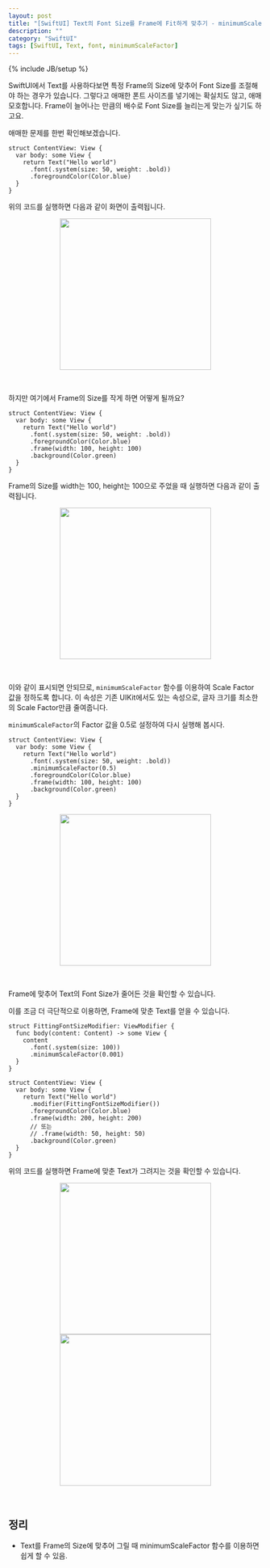 ```yaml
---
layout: post
title: "[SwiftUI] Text의 Font Size를 Frame에 Fit하게 맞추기 - minimumScaleFactor"
description: ""
category: "SwiftUI"
tags: [SwiftUI, Text, font, minimumScaleFactor]
---
```

{% include JB/setup %}

SwiftUI에서 Text를 사용하다보면 특정 Frame의 Size에 맞추어 Font Size를 조절해야 하는 경우가 있습니다. 그렇다고 애매한 폰트 사이즈를 넣기에는 확실치도 않고, 애매모호합니다. Frame이 늘어나는 만큼의 배수로 Font Size를 늘리는게 맞는가 싶기도 하고요.

애매한 문제를 한번 확인해보겠습니다.

```
struct ContentView: View {
  var body: some View {
    return Text("Hello world")
      .font(.system(size: 50, weight: .bold))
      .foregroundColor(Color.blue)
  }
}
```

위의 코드를 실행하면 다음과 같이 화면이 출력됩니다.

<p style="text-align:center;"><img src="{{ site.production_url }}/image/2020/03/1.png" style="width: 300px"/></p><br/>

하지만 여기에서 Frame의 Size를 작게 하면 어떻게 될까요?

```
struct ContentView: View {
  var body: some View {
    return Text("Hello world")
      .font(.system(size: 50, weight: .bold))
      .foregroundColor(Color.blue)
      .frame(width: 100, height: 100)
      .background(Color.green)
  }
}
```

Frame의 Size를 width는 100, height는 100으로 주었을 때 실행하면 다음과 같이 출력됩니다.

<p style="text-align:center;"><img src="{{ site.production_url }}/image/2020/03/2.png" style="width: 300px"/></p><br/>

이와 같이 표시되면 안되므로, `minimumScaleFactor` 함수를 이용하여 Scale Factor 값을 정하도록 합니다. 이 속성은 기존 UIKit에서도 있는 속성으로, 글자 크기를 최소한의 Scale Factor만큼 줄여줍니다.

`minimumScaleFactor`의 Factor 값을 0.5로 설정하여 다시 실행해 봅시다.

```
struct ContentView: View {
  var body: some View {
    return Text("Hello world")
      .font(.system(size: 50, weight: .bold))
      .minimumScaleFactor(0.5)
      .foregroundColor(Color.blue)
      .frame(width: 100, height: 100)
      .background(Color.green)
  }
}
```

<p style="text-align:center;"><img src="{{ site.production_url }}/image/2020/03/3.png" style="width: 300px"/></p><br/>

Frame에 맞추어 Text의 Font Size가 줄어든 것을 확인할 수 있습니다. 

이를 조금 더 극단적으로 이용하면, Frame에 맞춘 Text를 얻을 수 있습니다.

```
struct FittingFontSizeModifier: ViewModifier {
  func body(content: Content) -> some View {
    content
      .font(.system(size: 100))
      .minimumScaleFactor(0.001)
  }
}

struct ContentView: View {
  var body: some View {
    return Text("Hello world")
      .modifier(FittingFontSizeModifier())
      .foregroundColor(Color.blue)
      .frame(width: 200, height: 200) 
      // 또는 
      // .frame(width: 50, height: 50) 
      .background(Color.green)
  }
}
```

위의 코드를 실행하면 Frame에 맞춘 Text가 그려지는 것을 확인할 수 있습니다.

<p style="text-align:center;">
  <img src="{{ site.production_url }}/image/2020/03/4.png" style="width: 300px"/>
  <img src="{{ site.production_url }}/image/2020/03/5.png" style="width: 300px"/>
</p><br/>

## 정리

* Text를 Frame의 Size에 맞추어 그릴 때 minimumScaleFactor 함수를 이용하면 쉽게 할 수 있음.
